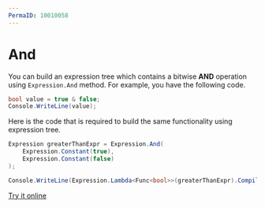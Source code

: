 ```yaml
---
PermaID: 10010058
---
```


# And

You can build an expression tree which contains a bitwise **AND** operation using `Expression.And` method. For example, you have the following code.

```csharp
bool value = true & false;
Console.WriteLine(value);
```

Here is the code that is required to build the same functionality using expression tree. 

```csharp
Expression greaterThanExpr = Expression.And(
    Expression.Constant(true),
    Expression.Constant(false)
);

Console.WriteLine(Expression.Lambda<Func<bool>>(greaterThanExpr).Compile()());
```

[Try it online](https://dotnetfiddle.net/k5JbIq)